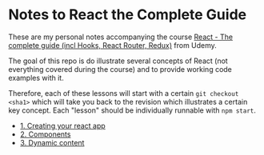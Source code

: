 # Notes to React the Complete Guide

These are my personal notes accompanying the course [React - The complete guide (incl Hooks, React Router, Redux)](https://www.udemy.com/course/react-the-complete-guide-incl-redux/learn/lecture/8090862#notes) from Udemy.

The goal of this repo is do illustrate several concepts of React (not everything covered during the course) and to provide working code examples with it. 

Therefore, each of these lessons will start with a certain `git checkout <sha1>` which will take you back to the revision which illustrates a certain key concept. Each "lesson" should be individually runnable with `npm start`. 

* [1. Creating your react app](doc/001-create-react-app.md)
* [2. Components](doc/002-components.md)
* [3. Dynamic content](doc/003-dynamic-content.md)